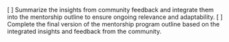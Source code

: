 [ ] Summarize the insights from community feedback and integrate them into the mentorship outline to ensure ongoing relevance and adaptability.
[ ] Complete the final version of the mentorship program outline based on the integrated insights and feedback from the community.
